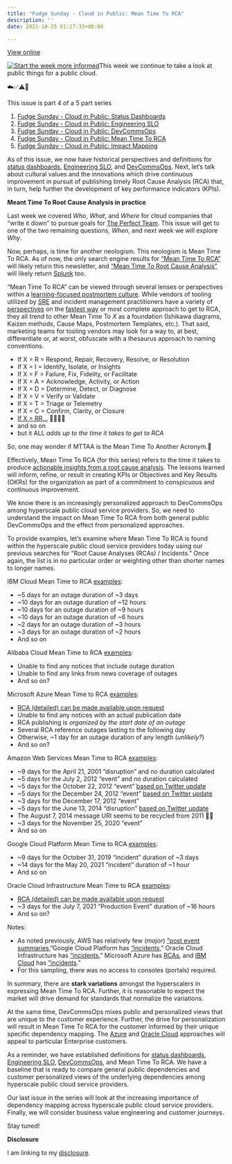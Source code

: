 ```yaml
---
title: "Fudge Sunday - Cloud in Public: Mean Time To RCA"
description: ''
date: 2021-10-25 01:27:33+00:00

---
```


[View online](https://sunday.fudge.org/issues/fudge-sunday-cloud-in-public-mean-time-to-rca-815545?utm_campaign=Issue&utm_content=view_in_browser&utm_medium=email&utm_source=Start+the+week+more+informed)

[![Start the week more informed](https://bucketeer-e05bbc84-baa3-437e-9518-adb32be77984.s3.amazonaws.com/public/images/d93a2ee4-3ae3-4b21-8b25-7d3893cc4cad_1200x115.png "Start the week more informed")](https://substackcdn.com/image/fetch/f_auto,q_auto:good,fl_progressive:steep/https%3A%2F%2Fbucketeer-e05bbc84-baa3-437e-9518-adb32be77984.s3.amazonaws.com%2Fpublic%2Fimages%2Fd93a2ee4-3ae3-4b21-8b25-7d3893cc4cad_1200x115.png)This week we continue to take a look at public things for a public cloud.

☁️✅⚠️🛑

This issue is part 4 of a 5 part series

1. [Fudge Sunday - Cloud in Public: Status Dashboards](https://sunday.fudge.org/issues/fudge-sunday-cloud-in-public-status-dashboards-783150?utm_campaign=Fudge%20Sunday&utm_medium=email&utm_source=Revue%20newsletter)
2. [Fudge Sunday - Cloud in Public: Engineering SLO](https://sunday.fudge.org/archive/794553?utm_campaign=Fudge%20Sunday&utm_medium=email&utm_source=Revue%20newsletter)
3. [Fudge Sunday - Cloud in Public: DevCommsOps](https://sunday.fudge.org/issues/fudge-sunday-cloud-in-public-devcommsops-805563?utm_campaign=Fudge%20Sunday&utm_medium=email&utm_source=Revue%20newsletter)
4. [Fudge Sunday - Cloud in Public: Mean Time To RCA](https://sunday.fudge.org/archive/815545?utm_campaign=Start%20the%20week%20more%20informed&utm_medium=email&utm_source=Revue%20newsletter)
5. [Fudge Sunday - Cloud in Public: Impact Mapping](https://sunday.fudge.org/issues/fudge-sunday-cloud-in-public-impact-mapping-826383?utm_campaign=Start%20the%20week%20more%20informed&utm_medium=email&utm_source=Revue%20newsletter)

As of this issue, we now have historical perspectives and definitions for [status dashboards](https://sunday.fudge.org/issues/fudge-sunday-cloud-in-public-status-dashboards-783150?utm_campaign=Fudge%20Sunday&utm_medium=email&utm_source=Revue%20newsletter), [Engineering SLO](https://sunday.fudge.org/archive/794553?utm_campaign=Fudge%20Sunday&utm_medium=email&utm_source=Revue%20newsletter), and [DevCommsOps](https://sunday.fudge.org/issues/fudge-sunday-cloud-in-public-devcommsops-805563?utm_campaign=Start%20the%20week%20more%20informed&utm_medium=email&utm_source=Revue%20newsletter). Next, let’s talk about cultural values and the innovations which drive continuous improvement in pursuit of publishing timely Root Cause Analysis (RCA) that, in turn, help further the development of key performance indicators (KPIs).

 **Meant Time To Root Cause Analysis in practice**

Last week we covered *Who*, *What*, and *Where* for cloud companies that “write it down” to pursue goals for [The Perfect Team](https://fudge.org/archive/the-perfect-team/?utm_campaign=Fudge%20Sunday&utm_medium=email&utm_source=Revue%20newsletter). This issue will get to one of the two remaining questions, *When*, and next week we will explore *Why*.

Now, perhaps, is time for another neologism. This neologism is Mean Time To RCA. As of now, the only search engine results for [“Mean Time To RCA”](https://www.google.com/search?q=%22Mean%20Time%20To%20RCA%22&utm_campaign=Start%20the%20week%20more%20informed&utm_medium=email&utm_source=Revue%20newsletter) will likely return this newsletter, and [“Mean Time To Root Cause Analysis”](https://www.google.com/search?q=%22Mean%20Time%20To%20Root%20Cause%20Analysis%22&utm_campaign=Start%20the%20week%20more%20informed&utm_medium=email&utm_source=Revue%20newsletter) will likely return [Splunk](https://lantern.splunk.com/IT_Use_Case_Guidance/Infrastructure_Performance_Monitoring/Virtualization_Monitoring/Monitoring_VMware_virtualization_infrastructure?utm_campaign=Start%20the%20week%20more%20informed&utm_medium=email&utm_source=Revue%20newsletter) too.

“Mean Time To RCA” can be viewed through several lenses or perspectives within a [learning-focused postmortem culture](https://sre.google/sre-book/postmortem-culture/?utm_campaign=Start%20the%20week%20more%20informed&utm_medium=email&utm_source=Revue%20newsletter). While vendors of tooling utilized by [SRE](https://sre.google/resources/?utm_campaign=Start%20the%20week%20more%20informed&utm_medium=email&utm_source=Revue%20newsletter) and incident management practitioners have a variety of [perspectives](https://communities.sas.com/t5/SAS-Global-Forum-Proceedings/Improving-Mean-Time-to-Resolution-and-Root-Cause-Analysis-for/ta-p/726299?utm_campaign=Start%20the%20week%20more%20informed&utm_medium=email&utm_source=Revue%20newsletter) on the [fastest way](https://www.oreilly.com/content/taming-chaos-preparing-for-your-next-incident/?utm_campaign=Start%20the%20week%20more%20informed&utm_medium=email&utm_source=Revue%20newsletter) or most complete approach to get to RCA, they all trend to other Mean Time To *X* as a foundation (Ishikawa diagrams, Kaizen methods, Cause Maps, Postmortem Templates, etc.). That said, marketing teams for tooling vendors may look for a way to, at best, differentiate or, at worst, obfuscate with a thesaurus approach to naming conventions.

* If X = R = Respond, Repair, Recovery, Resolve, or Resolution
* If X = I = Identify, Isolate, or Insights
* If X = F = Failure, Fix, Fidelity, or Facilitate
* If X = A = Acknowledge, Activity, or Action
* If X = D = Determine, Detect, or Diagnose
* If X = V = Verify or Validate
* If X = T = Triage or Telemetry
* If X = C = Confirm, Clarity, or Closure
* [If X = RR…](https://sre.google/mobaa/methods/?utm_campaign=Start%20the%20week%20more%20informed&utm_medium=email&utm_source=Revue%20newsletter) 🤣🤣🤣🤣
* and so on
* but it ALL *adds up to the time it takes to get to RCA*

So, one may wonder if MTTAA is the Mean Time To Another Acronym.🤔

Effectively, Mean Time To RCA (for this series) refers to the time it takes to produce [actionable insights from a root cause analysis](https://sre.google/sre-book/example-postmortem/?utm_campaign=Start%20the%20week%20more%20informed&utm_medium=email&utm_source=Revue%20newsletter). The lessons learned will inform, refine, or result in creating KPIs or Objectives and Key Results (OKRs) for the organization as part of a commitment to conspicuous and continuous improvement.

We know there is an increasingly personalized approach to DevCommsOps among hyperscale public cloud service providers. So, we need to understand the impact on Mean Time To RCA from both general public DevCommsOps and the effect from personalized approaches.

To provide examples, let’s examine where Mean Time To RCA is found within the hyperscale public cloud service providers today using our previous searches for “Root Cause Analyses (RCAs) / Incidents.” Once again, the list is in no particular order or weighting other than shorter names to longer names.

IBM Cloud Mean Time to RCA [examples](https://cloud.ibm.com/status/incident-reports?utm_campaign=Fudge%20Sunday&utm_medium=email&utm_source=Revue%20newsletter):

* ~5 days for an outage duration of ~3 days
* ~10 days for an outage duration of ~12 hours
* ~10 days for an outage duration of ~9 hours
* ~10 days for an outage duration of ~6 hours
* ~2 days for an outage duration of ~3 hours
* ~3 days for an outage duration of ~2 hours
* And so on

Alibaba Cloud Mean Time to RCA [examples](https://www.alibabacloud.com/notice?utm_campaign=Fudge%20Sunday&utm_medium=email&utm_source=Revue%20newsletter):

* Unable to find any notices that include outage duration
* Unable to find any links from news coverage of outages
* And so on?

Microsoft Azure Mean Time to RCA [examples](https://status.azure.com/en-us/status/history/?utm_campaign=Fudge%20Sunday&utm_medium=email&utm_source=Revue%20newsletter):

* [RCA (detailed) can be made available upon request](https://azure.microsoft.com/en-us/blog/get-an-official-service-issue-root-cause-analysis-with-azure-service-health/?utm_campaign=Start%20the%20week%20more%20informed&utm_medium=email&utm_source=Revue%20newsletter)
* Unable to find any notices with an actual publication date
* RCA publishing is *organized by the start date of an outage*
* Several RCA reference outages lasting to the following day
* Otherwise, ~1 day for an outage duration of any length (*unlikely?*)
* And so on?

Amazon Web Services Mean Time to RCA [examples](https://aws.amazon.com/premiumsupport/technology/pes/?utm_campaign=Fudge%20Sunday&utm_medium=email&utm_source=Revue%20newsletter):

* ~9 days for the April 21, 2001 “disruption” and no duration calculated
* ~5 days for the July 2, 2012 “event” and no duration calculated
* ~5 days for the October 22, 2012 “event” [based on Twitter update](https://twitter.com/jeffbarr/status/262031699033063424?utm_campaign=Start%20the%20week%20more%20informed&utm_medium=email&utm_source=Revue%20newsletter)
* ~5 days for the December 24, 2012 “event” [based on Twitter update](https://twitter.com/fzeisler/status/285253174837792770?utm_campaign=Start%20the%20week%20more%20informed&utm_medium=email&utm_source=Revue%20newsletter)
* ~3 days for the December 17, 2012 “event”
* ~5 days for the June 13, 2014 “disruption” [based on Twitter update](https://twitter.com/m3thos/status/81828759845609472?s=20&utm_campaign=Start%20the%20week%20more%20informed&utm_medium=email&utm_source=Revue%20newsletter)
* The August 7, 2014 message URI seems to be recycled from 2011 🤷‍♂️
* ~3 days for the November 25, 2020 “event”
* And so on

Google Cloud Platform Mean Time to RCA [examples](https://status.cloud.google.com/summary?utm_campaign=Fudge%20Sunday&utm_medium=email&utm_source=Revue%20newsletter):

* ~9 days for the October 31, 2019 “incident” duration of ~3 days
* ~14 days for the May 20, 2021 “incident” duration of ~1 hour
* And so on

Oracle Cloud Infrastructure Mean Time to RCA [examples](https://ocistatus.oraclecloud.com/history?utm_campaign=Fudge%20Sunday&utm_medium=email&utm_source=Revue%20newsletter):

* [RCA (detailed) can be made available upon request](https://blogs.oracle.com/proactivesupportepm/post/how-to-get-a-root-cause-analysis-of-unplanned-outages-in-enterprise-performance-management-epm-cloud?utm_campaign=Start%20the%20week%20more%20informed&utm_medium=email&utm_source=Revue%20newsletter)
* ~3 days for the July 7, 2021 “Production Event” duration of ~16 hours
* And so on?

Notes:

* As noted previously, AWS has relatively few (*major*) [“post event summaries](https://aws.amazon.com/premiumsupport/technology/pes/?utm_campaign=Fudge%20Sunday&utm_medium=email&utm_source=Revue%20newsletter),”Google Cloud Platform has [“incidents](https://status.cloud.google.com/summary?utm_campaign=Fudge%20Sunday&utm_medium=email&utm_source=Revue%20newsletter),” Oracle Cloud Infrastructure has [“incidents](https://ocistatus.oraclecloud.com/history?utm_campaign=Fudge%20Sunday&utm_medium=email&utm_source=Revue%20newsletter),” Microsoft Azure has [RCAs](https://status.azure.com/en-us/status/history/?utm_campaign=Fudge%20Sunday&utm_medium=email&utm_source=Revue%20newsletter), and [IBM Cloud](https://cloud.ibm.com/status/incident-reports?utm_campaign=Fudge%20Sunday&utm_medium=email&utm_source=Revue%20newsletter) has [“incidents](https://cloud.ibm.com/status/incident-reports?utm_campaign=Fudge%20Sunday&utm_medium=email&utm_source=Revue%20newsletter).”
* For this sampling, there was no access to consoles (portals) required.

In summary, there are **stark variations** amongst the hyperscalers in expressing Mean Time To RCA. Further, it is reasonable to expect the market will drive demand for standards that normalize the variations.

At the same time, DevCommsOps mixes public and personalized views that are unique to the customer experience. Further, the drive for personalization will result in Mean Time To RCA for the customer informed by their unique specific dependency mapping. The [Azure](https://azure.microsoft.com/en-us/blog/get-an-official-service-issue-root-cause-analysis-with-azure-service-health/?utm_campaign=Start%20the%20week%20more%20informed&utm_medium=email&utm_source=Revue%20newsletter) and [Oracle Cloud](https://blogs.oracle.com/proactivesupportepm/post/how-to-get-a-root-cause-analysis-of-unplanned-outages-in-enterprise-performance-management-epm-cloud?utm_campaign=Start%20the%20week%20more%20informed&utm_medium=email&utm_source=Revue%20newsletter) approaches will appeal to particular Enterprise customers.

As a reminder, we have established definitions for [status dashboards](https://sunday.fudge.org/issues/fudge-sunday-cloud-in-public-status-dashboards-783150?utm_campaign=Fudge%20Sunday&utm_medium=email&utm_source=Revue%20newsletter), [Engineering SLO](https://sunday.fudge.org/archive/794553?utm_campaign=Fudge%20Sunday&utm_medium=email&utm_source=Revue%20newsletter), [DevCommsOps](https://sunday.fudge.org/issues/fudge-sunday-cloud-in-public-devcommsops-805563?utm_campaign=Start%20the%20week%20more%20informed&utm_medium=email&utm_source=Revue%20newsletter), and Mean Time To RCA. We have a baseline that is ready to compare general public dependencies and customer personalized views of the underlying dependencies among hyperscale public cloud service providers.

Our last issue in the series will look at the increasing importance of dependency mapping across hyperscale public cloud service providers. Finally, we will consider business value engineering and customer journeys.

Stay tuned!

 **Disclosure**

I am linking to my [disclosure](https://jaycuthrell.com/disclosure/?utm_campaign=Fudge%20Sunday&utm_medium=email&utm_source=Revue%20newsletter).


